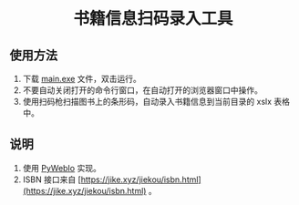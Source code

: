 <h1 align="center">书籍信息扫码录入工具</h1>

## 使用方法

1. 下载 [main.exe](dist/main.exe) 文件，双击运行。
2. 不要自动关闭打开的命令行窗口，在自动打开的浏览器窗口中操作。
3. 使用扫码枪扫描图书上的条形码，自动录入书籍信息到当前目录的 xslx 表格中。

## 说明

1. 使用 [PyWebIo](https://github.com/pywebio/PyWebIo) 实现。
2. ISBN 接口来自 [https://jike.xyz/jiekou/isbn.html](https://jike.xyz/jiekou/isbn.html) 。